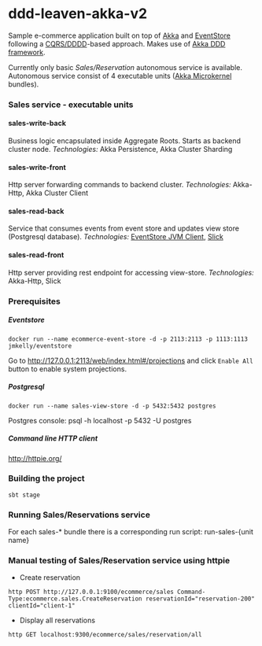 ddd-leaven-akka-v2
==================
Sample e-commerce application built on top of [Akka](akka.io) and [EventStore](geteventstore.com) following a [CQRS/DDDD](http://abdullin.com/post/dddd-cqrs-and-other-enterprise-development-buzz-words)-based approach. Makes use of [Akka DDD framework](https://github.com/pawelkaczor/akka-ddd). 

Currently only basic *Sales/Reservation* autonomous service is available. Autonomous service consist of 4 executable units ([Akka Microkernel](http://doc.akka.io/docs/akka/snapshot/scala/microkernel.html) bundles). 

### Sales service - executable units 

#### sales-write-back 
Business logic encapsulated inside Aggregate Roots. Starts as backend cluster node.
*Technologies:* Akka Persistence, Akka Cluster Sharding

#### sales-write-front 
Http server forwarding commands to backend cluster. 
*Technologies:* Akka-Http, Akka Cluster Client

#### sales-read-back
Service that consumes events from event store and updates view store (Postgresql database).
*Technologies:* [EventStore JVM Client](https://github.com/EventStore/EventStore.JVM), [Slick](http://slick.typesafe.com/)

#### sales-read-front
Http server providing rest endpoint for accessing view-store. 
*Technologies:* Akka-Http, Slick


### Prerequisites

##### Eventstore

~~~
docker run --name ecommerce-event-store -d -p 2113:2113 -p 1113:1113 jmkelly/eventstore
~~~
Go to http://127.0.0.1:2113/web/index.html#/projections and click `Enable All` button to enable system projections.

##### Postgresql
~~~
docker run --name sales-view-store -d -p 5432:5432 postgres
~~~

Postgres console: psql -h localhost -p 5432 -U postgres


##### Command line HTTP client

http://httpie.org/

### Building the project
~~~
sbt stage
~~~

### Running Sales/Reservations service

For each sales-* bundle there is a corresponding run script: run-sales-{unit name}

### Manual testing of Sales/Reservation service using httpie

- Create reservation

~~~
http POST http://127.0.0.1:9100/ecommerce/sales Command-Type:ecommerce.sales.CreateReservation reservationId="reservation-200" clientId="client-1"
~~~

- Display all reservations

~~~
http GET localhost:9300/ecommerce/sales/reservation/all
~~~
